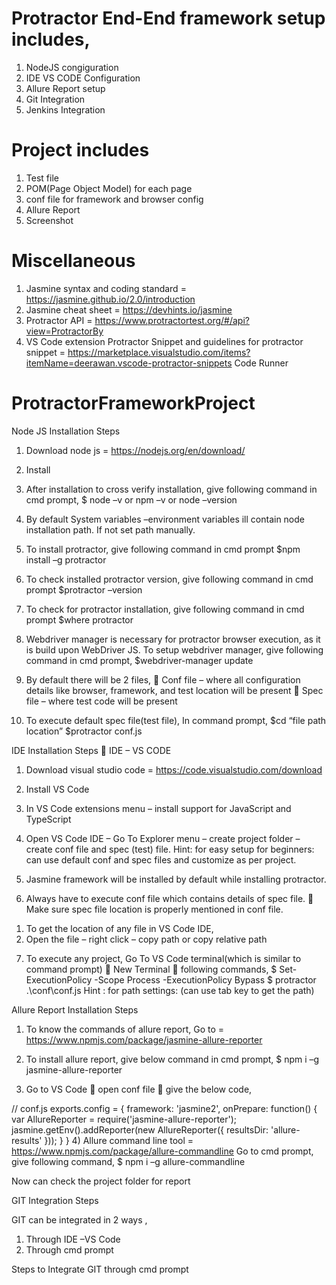 # Protractor End-End framework setup includes,
1) NodeJS congiguration
2) IDE VS CODE Configuration
3) Allure Report setup
4) Git Integration
5) Jenkins Integration

# Project includes 
1) Test file 
2) POM(Page Object Model) for each page
3) conf file for framework and browser config
4) Allure Report
5) Screenshot

# Miscellaneous 
1) Jasmine syntax and coding standard = https://jasmine.github.io/2.0/introduction
2) Jasmine cheat sheet = https://devhints.io/jasmine
3) Protractor API = https://www.protractortest.org/#/api?view=ProtractorBy
4) VS Code extension 
 Protractor Snippet and guidelines for protractor snippet = https://marketplace.visualstudio.com/items?itemName=deerawan.vscode-protractor-snippets
 Code Runner

# ProtractorFrameworkProject
Node JS Installation Steps

1)	Download node js = https://nodejs.org/en/download/
2)	Install
3)	After installation to cross verify installation, give following command in cmd prompt,
$ node –v  or npm –v  or node –version

4)	By default System variables –environment variables ill contain node installation path. If not set path manually.

5)	To install protractor, give following command in cmd prompt
$npm install –g protractor

6)	To check installed protractor version, give following command in cmd prompt
$protractor –version

7)	To check for protractor installation, give following command in cmd prompt
$where protractor

8)	Webdriver manager is necessary for protractor browser execution, as it is build upon WebDriver JS. To setup webdriver manager, give following command in cmd prompt,
$webdriver-manager update

9)	By default there will be 2 files,
	Conf file – where all configuration details like browser, framework, and test location will be present
	Spec file – where test code will be present

10)	To execute default spec file(test file), In command prompt,
$cd “file path location”
$protractor conf.js

IDE Installation Steps  IDE – VS CODE
1)	Download visual studio code = https://code.visualstudio.com/download
2)	Install VS Code
3)	In VS Code extensions menu – install support for JavaScript and TypeScript
4)	Open VS Code IDE – Go To Explorer menu – create project folder – create conf file and spec (test) file.
Hint: for easy setup for beginners: can use default conf and spec files and customize as per project.

5)	Jasmine framework will be installed by default while installing protractor.

6)	Always have to execute conf file which contains details of spec file.
	Make sure spec file location is properly mentioned in conf file.
1.	To get the location of any file in VS Code IDE,
2.	Open the file – right click – copy path or copy relative path

7)	To execute any project, Go To VS Code terminal(which is similar to command prompt)  New Terminal  following commands,
$ Set-ExecutionPolicy -Scope Process -ExecutionPolicy Bypass
$ protractor .\conf\conf.js
Hint : for path settings: (can use tab key to get the path)

Allure Report Installation Steps

1)	To know the commands of allure report, Go to = https://www.npmjs.com/package/jasmine-allure-reporter

2)	To install allure report, give below command in cmd prompt,
$ npm i –g  jasmine-allure-reporter

3)	Go to VS Code  open conf file  give the below code,

// conf.js
exports.config = {
framework: 'jasmine2',
onPrepare: function() {
var AllureReporter = require('jasmine-allure-reporter');
jasmine.getEnv().addReporter(new AllureReporter({
resultsDir: 'allure-results'
}));
}
}
4)	Allure command line tool = https://www.npmjs.com/package/allure-commandline
Go to cmd prompt, give following command,
$ npm i –g allure-commandline

Now can check the project folder for report

GIT Integration Steps

GIT can be integrated in 2 ways ,
1.	Through IDE –VS Code
2.	Through cmd prompt

Steps to Integrate GIT through cmd prompt


